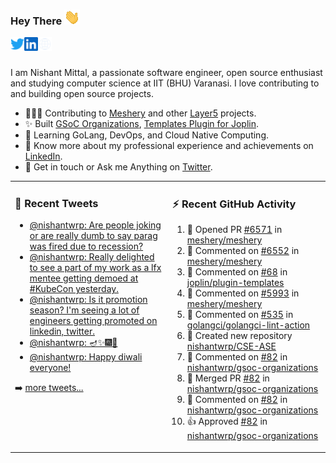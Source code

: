 ### Hey There <img src="./assets/wave.gif" width="25px">
<a href="http://urls.nishantwrp.com/github-to-twitter" target="_blank">
  <img align="left" alt="Nishant's Twitter" width="22px" src="./assets/twitter.svg" />
</a>
<a href="http://urls.nishantwrp.com/github-to-linkedin" target="_blank">
  <img align="left" alt="Nishant's LinkedIn" width="22px" src="./assets/linkedin.svg" />
</a>
<a href="http://urls.nishantwrp.com/github-to-site" target="_blank">
  <img align="left" alt="Nishant's Site" width="22px" src="./assets/globe.svg" />
</a>
<br /><br />

I am Nishant Mittal, a passionate software engineer, open source enthusiast and studying computer science at IIT (BHU) Varanasi. I love contributing to and building open source projects.

- 👨🏽‍💻 Contributing to [Meshery](https://meshery.io/) and other [Layer5](https://layer5.io/) projects.
- ✨ Built [GSoC Organizations](https://www.gsocorganizations.dev/), [Templates Plugin for Joplin](https://github.com/joplin/plugin-templates).
- 🌱 Learning GoLang, DevOps, and Cloud Native Computing.
- 🚀 Know more about my professional experience and achievements on [LinkedIn](http://urls.nishantwrp.com/github-to-linkedin).
- 💬 Get in touch or Ask me Anything on [Twitter](http://urls.nishantwrp.com/github-to-twitter).

<table><tr>
<td valign="top" width="50%">

### 📱 Recent Tweets
<!-- TWITTER:START -->
- [@nishantwrp: Are people joking or are really dumb to say parag was fired due to recession?](https://rss.app/articles/cb4e791f6f6d729c074351566bd3a7c508111d6e1136a1e9c3ec930d979628d4f61eb1492ac7df6dfba7637cda10079569d56ae2c0137a118d)
- [@nishantwrp: Really delighted to see a part of my work as a lfx mentee getting demoed at #KubeCon yesterday.](https://rss.app/articles/cb4e791f6f6d729c074351566bd3a7c508111d6e1136a1e9c3ec930d979628d4f61eb1492ac7df6dfba76c7cd613099b62d26ce6c014721588)
- [@nishantwrp: Is it promotion season? I&#39;m seeing a lot of engineers getting promoted on linkedin, twitter.](https://rss.app/articles/cb4e791f6f6d729c074351566bd3a7c508111d6e1136a1e9c3ec930d979628d4f61eb1492ac7df6dfba7687bde1d099664d46ae0c4117e1c8e)
- [@nishantwrp: 🪔✨🎆🎇](https://rss.app/articles/cb4e791f6f6d729c074351566bd3a7c508111d6e1136a1e9c3ec930d979628d4f61eb1492ac7df6dfba66c78de120c9a64d36de9c41b781589)
- [@nishantwrp: Happy diwali everyone!](https://rss.app/articles/cb4e791f6f6d729c074351566bd3a7c508111d6e1136a1e9c3ec930d979628d4f61eb1492ac7df6dfba6687ad8120f9a61d46ce0c6167c1283)
<!-- TWITTER:END -->
➡️ [more tweets...](http://urls.nishantwrp.com/github-to-twitter)

</td>
<td valign="top" width="50%">

### ⚡ Recent GitHub Activity
<!--RECENT_ACTIVITY:start-->
1. 💪 Opened PR [#6571](https://github.com/meshery/meshery/pull/6571) in [meshery/meshery](https://github.com/meshery/meshery)
2. 💬 Commented on [#6552](https://github.com/meshery/meshery/pull/6552#issuecomment-1326863068) in [meshery/meshery](https://github.com/meshery/meshery)
3. 💬 Commented on [#68](https://github.com/joplin/plugin-templates/issues/68#issuecomment-1326811925) in [joplin/plugin-templates](https://github.com/joplin/plugin-templates)
4. 💬 Commented on [#5993](https://github.com/meshery/meshery/issues/5993#issuecomment-1326224294) in [meshery/meshery](https://github.com/meshery/meshery)
5. 💬 Commented on [#535](https://github.com/golangci/golangci-lint-action/issues/535#issuecomment-1326223755) in [golangci/golangci-lint-action](https://github.com/golangci/golangci-lint-action)
6. 📔 Created new repository [nishantwrp/CSE-ASE](https://github.com/nishantwrp/CSE-ASE)
7. 💬 Commented on [#82](https://github.com/nishantwrp/gsoc-organizations/pull/82#issuecomment-1315826415) in [nishantwrp/gsoc-organizations](https://github.com/nishantwrp/gsoc-organizations)
8. 🎉 Merged PR [#82](https://github.com/nishantwrp/gsoc-organizations/pull/82) in [nishantwrp/gsoc-organizations](https://github.com/nishantwrp/gsoc-organizations)
9. 💬 Commented on [#82](https://github.com/nishantwrp/gsoc-organizations/pull/82#issuecomment-1315591356) in [nishantwrp/gsoc-organizations](https://github.com/nishantwrp/gsoc-organizations)
10. 👍 Approved [#82](https://github.com/nishantwrp/gsoc-organizations/pull/82#pullrequestreview-1181223743) in [nishantwrp/gsoc-organizations](https://github.com/nishantwrp/gsoc-organizations)
<!--RECENT_ACTIVITY:end-->

</td>
</tr></table>
